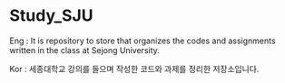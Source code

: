 # Study_SJU

Eng : It is repository to store that organizes the codes and assignments written in the class at Sejong University.

Kor : 세종대학교 강의를 들으며 작성한 코드와 과제를 정리한 저장소입니다.
